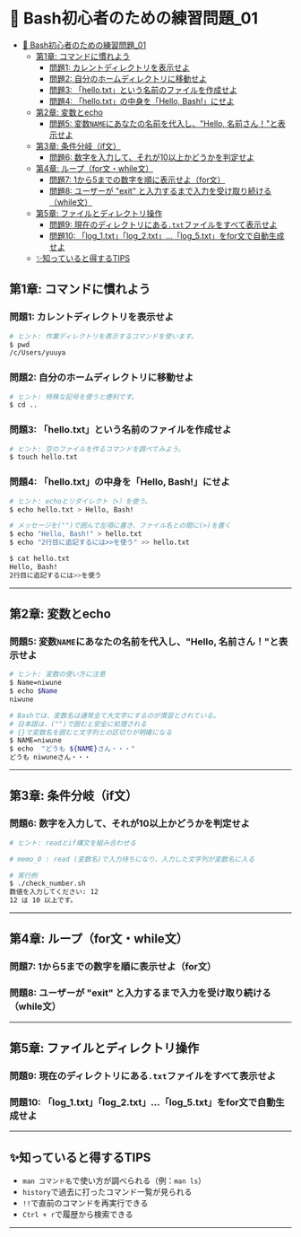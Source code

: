 # 🔰 Bash初心者のための練習問題_01

- [🔰 Bash初心者のための練習問題\_01](#-bash初心者のための練習問題_01)
  - [第1章: コマンドに慣れよう](#第1章-コマンドに慣れよう)
    - [問題1: カレントディレクトリを表示せよ](#問題1-カレントディレクトリを表示せよ)
    - [問題2: 自分のホームディレクトリに移動せよ](#問題2-自分のホームディレクトリに移動せよ)
    - [問題3: 「hello.txt」という名前のファイルを作成せよ](#問題3-hellotxtという名前のファイルを作成せよ)
    - [問題4: 「hello.txt」の中身を「Hello, Bash!」にせよ](#問題4-hellotxtの中身をhello-bashにせよ)
  - [第2章: 変数とecho](#第2章-変数とecho)
    - [問題5: 変数`NAME`にあなたの名前を代入し、"Hello, 名前さん！"と表示せよ](#問題5-変数nameにあなたの名前を代入しhello-名前さんと表示せよ)
  - [第3章: 条件分岐（if文）](#第3章-条件分岐if文)
    - [問題6: 数字を入力して、それが10以上かどうかを判定せよ](#問題6-数字を入力してそれが10以上かどうかを判定せよ)
  - [第4章: ループ（for文・while文）](#第4章-ループfor文while文)
    - [問題7: 1から5までの数字を順に表示せよ（for文）](#問題7-1から5までの数字を順に表示せよfor文)
    - [問題8: ユーザーが "exit" と入力するまで入力を受け取り続ける（while文）](#問題8-ユーザーが-exit-と入力するまで入力を受け取り続けるwhile文)
  - [第5章: ファイルとディレクトリ操作](#第5章-ファイルとディレクトリ操作)
    - [問題9: 現在のディレクトリにある`.txt`ファイルをすべて表示せよ](#問題9-現在のディレクトリにあるtxtファイルをすべて表示せよ)
    - [問題10: 「log\_1.txt」「log\_2.txt」…「log\_5.txt」をfor文で自動生成せよ](#問題10-log_1txtlog_2txtlog_5txtをfor文で自動生成せよ)
  - [✨知っていると得するTIPS](#知っていると得するtips)

## 第1章: コマンドに慣れよう

### 問題1: カレントディレクトリを表示せよ

```bash
# ヒント: 作業ディレクトリを表示するコマンドを使います。
$ pwd
/c/Users/yuuya

```

### 問題2: 自分のホームディレクトリに移動せよ

```bash
# ヒント: 特殊な記号を使うと便利です。
$ cd ..

```

### 問題3: 「hello.txt」という名前のファイルを作成せよ

```bash
# ヒント: 空のファイルを作るコマンドを調べてみよう。
$ touch hello.txt

```

### 問題4: 「hello.txt」の中身を「Hello, Bash!」にせよ

```bash
# ヒント: echoとリダイレクト（>）を使う。
$ echo hello.txt > Hello, Bash!

# メッセージを("")で囲んで左項に書き、ファイル名との間に(>)を書く
$ echo "Hello, Bash!" > hello.txt
$ echo "2行目に追記するには>>を使う" >> hello.txt

$ cat hello.txt
Hello, Bash!
2行目に追記するには>>を使う

```

---

## 第2章: 変数とecho

### 問題5: 変数`NAME`にあなたの名前を代入し、"Hello, 名前さん！"と表示せよ

```bash
# ヒント: 変数の使い方に注意
$ Name=niwune
$ echo $Name
niwune

# Bashでは、変数名は通常全て大文字にするのが慣習とされている。
# 日本語は、("")で囲むと安全に処理される
# {}で変数名を囲むと文字列との区切りが明確になる
$ NAME=niwune
$ echo  "どうも ${NAME}さん・・・"
どうも niwuneさん・・・

```

---

## 第3章: 条件分岐（if文）

### 問題6: 数字を入力して、それが10以上かどうかを判定せよ

```bash
# ヒント: readとif構文を組み合わせる

# memo_0 : read (変数名)で入力待ちになり、入力した文字列が変数名に入る

```

```bash
# 実行例
$ ./check_number.sh
数値を入力してください: 12
12 は 10 以上です。
```

---

## 第4章: ループ（for文・while文）

### 問題7: 1から5までの数字を順に表示せよ（for文）

### 問題8: ユーザーが "exit" と入力するまで入力を受け取り続ける（while文）

---

## 第5章: ファイルとディレクトリ操作

### 問題9: 現在のディレクトリにある`.txt`ファイルをすべて表示せよ

### 問題10: 「log\_1.txt」「log\_2.txt」…「log\_5.txt」をfor文で自動生成せよ

---

## ✨知っていると得するTIPS

- `man コマンド名`で使い方が調べられる（例：`man ls`）
- `history`で過去に打ったコマンド一覧が見られる
- `!!`で直前のコマンドを再実行できる
- `Ctrl + r`で履歴から検索できる

---
